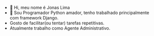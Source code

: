 - 👋 Hi, meu nome é Jonas Lima
- 🌱 Sou Programador Python amador, tenho trabalhado principalmente com framework Django.
- Gosto de facilitar(ou tentar) tarefas repetitivas.
- Atualmente trabalho como Agente Administrativo. 

<!---
JonasLimaDev/JonasLimaDev is a ✨ special ✨ repository because its `README.md` (this file) appears on your GitHub profile.
You can click the Preview link to take a look at your changes.
--->
